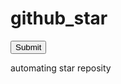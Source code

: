 github_star
===========

<form action="https://github.com/kulik/github_star/star" method="post">
  <input type="submit" value="Submit">
</form>

automating star reposity
